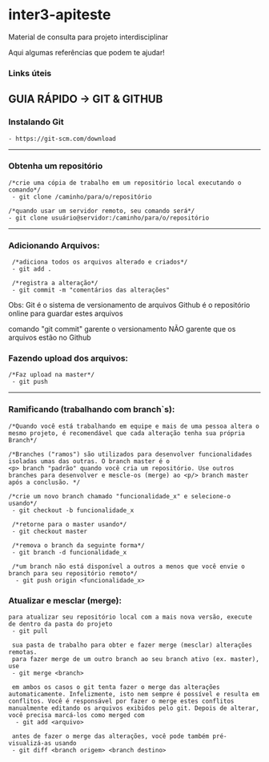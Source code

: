 # inter3-apiteste

Material de consulta para projeto interdisciplinar 

Aqui algumas referências  que podem te ajudar!


### Links úteis 


## GUIA RÁPIDO -> GIT & GITHUB
### Instalando Git 
    - https://git-scm.com/download

---------------------------------

### Obtenha um repositório
    /*crie uma cópia de trabalho em um repositório local executando o comando*/
     - git clone /caminho/para/o/repositório

    /*quando usar um servidor remoto, seu comando será*/
    - git clone usuário@servidor:/caminho/para/o/repositório

---------------------------------

### Adicionando Arquivos:
     /*adiciona todos os arquivos alterado e criados*/   
     - git add . 

     /*registra a alteração*/   
     - git commit -m "comentários das alterações"

Obs: Git é o sistema de versionamento de arquivos Github é o repositório online para guardar estes arquivos 
<p> comando "git commit" garente o versionamento NÃO garente que os arquivos estão no Github<p/>

### Fazendo upload dos arquivos:
    /*Faz upload na master*/
     - git push

---------------------------------

### Ramificando (trabalhando com branch`s):

    /*Quando você está trabalhando em equipe e mais de uma pessoa altera o mesmo projeto, é recomendável que cada alteração tenha sua própria Branch*/

    /*Branches ("ramos") são utilizados para desenvolver funcionalidades isoladas umas das outras. O branch master é o
    <p> branch "padrão" quando você cria um repositório. Use outros branches para desenvolver e mescle-os (merge) ao <p/> branch master após a conclusão. */

    /*crie um novo branch chamado "funcionalidade_x" e selecione-o usando*/
     - git checkout -b funcionalidade_x

     /*retorne para o master usando*/
     - git checkout master

     /*remova o branch da seguinte forma*/
     - git branch -d funcionalidade_x

     /*um branch não está disponível a outros a menos que você envie o branch para seu repositório remoto*/
      - git push origin <funcionalidade_x>

### Atualizar e mesclar (merge):
    para atualizar seu repositório local com a mais nova versão, execute de dentro da pasta do projeto
     - git pull

     sua pasta de trabalho para obter e fazer merge (mesclar) alterações remotas.
     para fazer merge de um outro branch ao seu branch ativo (ex. master), use
     - git merge <branch>

     em ambos os casos o git tenta fazer o merge das alterações automaticamente. Infelizmente, isto nem sempre é possível e resulta em conflitos. Você é responsável por fazer o merge estes conflitos manualmente editando os arquivos exibidos pelo git. Depois de alterar, você precisa marcá-los como merged com
      - git add <arquivo>

     antes de fazer o merge das alterações, você pode também pré-visualizá-as usando
     - git diff <branch origem> <branch destino>